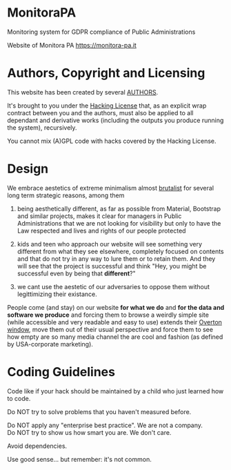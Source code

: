 # MonitoraPA
Monitoring system for GDPR compliance of Public Administrations

Website of Monitora PA https://monitora-pa.it

# Authors, Copyright and Licensing

This website has been created by several [AUTHORS](./AUTHORS.md).

It's brought to you under the [Hacking License](./LICENSE.txt) that, as
an explicit wrap contract between you and the authors, must also be
applied to all dependant and derivative works (including the outputs
you produce running the system), recursively.

You cannot mix (A)GPL code with hacks covered by the Hacking License.

# Design
We embrace aestetics of extreme minimalism almost [brutalist](https://elementor.com/blog/brutalism-in-web-design/)
for several long term strategic reasons, among them

1) being aesthetically different, as far as possible from Material, Bootstrap and similar projects, makes it clear for managers in Public Administrations that we are not looking for visibility but only to have the Law respected and lives and rights of our people protected

2) kids and teen who approach our website will see something very different from what they see elsewhere, completely focused on contents and that do not try in any way to lure them or to retain them. And they will see that the project is successful and think "Hey, you might be successful even by being that **different**?"

3) we cant use the aestetic of our adversaries to oppose them without legittimizing their existance.

People come (and stay) on our website **for what we do** and **for the data and software we produce** and forcing them to browse a weirdly simple site (while accessible and very readable and easy to use) extends their [Overton window](https://en.wikipedia.org/wiki/Overton_window), move them out of their usual perspective and force them to see how empty are so many media channel the are cool and fashion (as defined by USA-corporate marketing).

# Coding Guidelines

Code like if your hack should be maintained by a child who
just learned how to code.

Do NOT try to solve problems that you haven't measured before.

Do NOT apply any "enterprise best practice". We are not a company.  
Do NOT try to show us how smart you are. We don't care.

Avoid dependencies.

Use good sense... but remember: it's not common.
